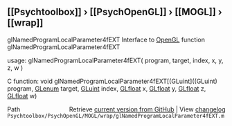 ## [[Psychtoolbox]] &#8250; [[PsychOpenGL]] &#8250; [[MOGL]] &#8250; [[wrap]]

glNamedProgramLocalParameter4fEXT  Interface to [OpenGL](OpenGL) function glNamedProgramLocalParameter4fEXT  
  
usage:  glNamedProgramLocalParameter4fEXT( program, target, index, x, y, z, w )  
  
C function:  void glNamedProgramLocalParameter4fEXT[(GLuint]((GLuint) program, [GLenum](GLenum) target, [GLuint](GLuint) index, [GLfloat](GLfloat) x, [GLfloat](GLfloat) y, [GLfloat](GLfloat) z, [GLfloat](GLfloat) w)  




<div class="code_header" style="text-align:right;">
  <span style="float:left;">Path&nbsp;&nbsp;</span> <span class="counter">Retrieve <a href=
  "https://raw.github.com/Psychtoolbox-3/Psychtoolbox-3/beta/Psychtoolbox/PsychOpenGL/MOGL/wrap/glNamedProgramLocalParameter4fEXT.m">current version from GitHub</a> | View <a href=
  "https://github.com/Psychtoolbox-3/Psychtoolbox-3/commits/beta/Psychtoolbox/PsychOpenGL/MOGL/wrap/glNamedProgramLocalParameter4fEXT.m">changelog</a></span>
</div>
<div class="code">
  <code>Psychtoolbox/PsychOpenGL/MOGL/wrap/glNamedProgramLocalParameter4fEXT.m</code>
</div>

